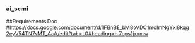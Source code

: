 ### ai_semi
##Requirements Doc
#https://docs.google.com/document/d/1FBnBE_bM8oVDC1mcImNgYxl8kqg2eyV54TN7sMT_AaA/edit?tab=t.0#heading=h.7ops1jxxmw
